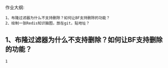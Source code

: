 作业大纲:

```
1、布隆过滤器为什么不支持删除？如何让BF支持删除的功能？
2、绘制一张Redis知识脑图，放在git，贴地址？
```

## 1、布隆过滤器为什么不支持删除？如何让BF支持删除的功能？

    1



